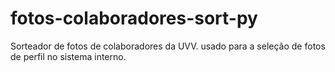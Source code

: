 # fotos-colaboradores-sort-py
Sorteador de fotos de colaboradores da UVV. usado para a seleção de fotos de perfil no sistema interno.
